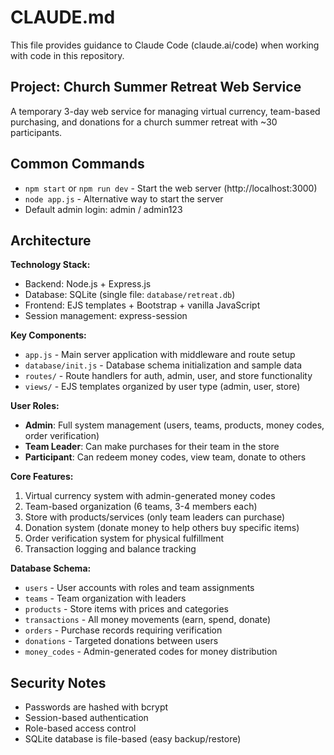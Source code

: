 # CLAUDE.md

This file provides guidance to Claude Code (claude.ai/code) when working with code in this repository.

## Project: Church Summer Retreat Web Service

A temporary 3-day web service for managing virtual currency, team-based purchasing, and donations for a church summer retreat with ~30 participants.

## Common Commands

- `npm start` or `npm run dev` - Start the web server (http://localhost:3000)
- `node app.js` - Alternative way to start the server
- Default admin login: admin / admin123

## Architecture

**Technology Stack:**
- Backend: Node.js + Express.js
- Database: SQLite (single file: `database/retreat.db`)
- Frontend: EJS templates + Bootstrap + vanilla JavaScript
- Session management: express-session

**Key Components:**
- `app.js` - Main server application with middleware and route setup
- `database/init.js` - Database schema initialization and sample data
- `routes/` - Route handlers for auth, admin, user, and store functionality
- `views/` - EJS templates organized by user type (admin, user, store)

**User Roles:**
- **Admin**: Full system management (users, teams, products, money codes, order verification)
- **Team Leader**: Can make purchases for their team in the store
- **Participant**: Can redeem money codes, view team, donate to others

**Core Features:**
1. Virtual currency system with admin-generated money codes
2. Team-based organization (6 teams, 3-4 members each)
3. Store with products/services (only team leaders can purchase)
4. Donation system (donate money to help others buy specific items)
5. Order verification system for physical fulfillment
6. Transaction logging and balance tracking

**Database Schema:**
- `users` - User accounts with roles and team assignments
- `teams` - Team organization with leaders
- `products` - Store items with prices and categories
- `transactions` - All money movements (earn, spend, donate)
- `orders` - Purchase records requiring verification
- `donations` - Targeted donations between users
- `money_codes` - Admin-generated codes for money distribution

## Security Notes

- Passwords are hashed with bcrypt
- Session-based authentication
- Role-based access control
- SQLite database is file-based (easy backup/restore)